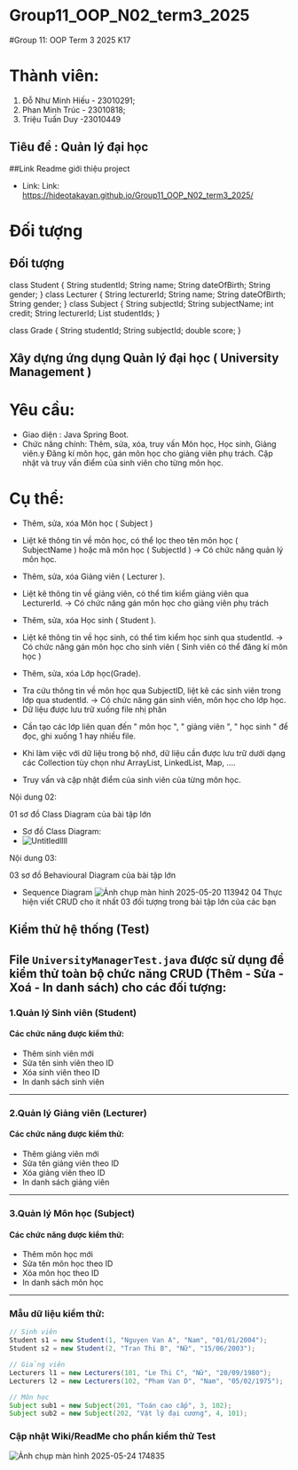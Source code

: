 # Group11_OOP_N02_term3_2025

#Group 11: OOP Term 3 2025 K17

# Thành viên:

1. Đỗ Như Minh Hiếu - 23010291;
2. Phan Minh Trúc - 23010818;
3. Triệu Tuấn Duy -23010449

## Tiêu đề : Quản lý đại học

##Link Readme giới thiệu project

- Link:
  Link: https://hideotakayan.github.io/Group11_OOP_N02_term3_2025/

# Đối tượng

## Đối tượng

class Student {
String studentId;
String name;
String dateOfBirth;
String gender;
}
class Lecturer {
String lecturerId;
String name;
String dateOfBirth;
String gender;
}
class Subject {
String subjectId;
String subjectName;
int credit;
String lecturerId;
List<String> studentIds;
}

class Grade {
String studentId;
String subjectId;
double score;
}

## Xây dựng ứng dụng Quản lý đại học ( University Management )

# Yêu cầu:

- Giao diện : Java Spring Boot.
- Chức năng chính:
  Thêm, sửa, xóa, truy vấn Môn học, Học sinh, Giảng viên.y
  Đăng kí môn học, gán môn học cho giảng viên phụ trách.
  Cập nhật và truy vấn điểm của sinh viên cho từng môn học.

# Cụ thể:

- Thêm, sửa, xóa Môn học ( Subject )

* Liệt kê thông tin về môn học, có thể lọc theo tên môn học ( SubjectName ) hoặc mã môn học ( SubjectId )
  -> Có chức năng quản lý môn học.

- Thêm, sửa, xóa Giảng viên ( Lecturer ).

* Liệt kê thông tin về giảng viên, có thể tìm kiểm giảng viên qua LecturerId.
  -> Có chức năng gán môn học cho giảng viên phụ trách

- Thêm, sửa, xóa Học sinh ( Student ).

* Liệt kê thông tin về học sinh, có thể tìm kiểm học sinh qua studentId.
  -> Có chức năng gán môn học cho sinh viên ( Sinh viên có thể đăng kí môn học )

- Thêm, sửa, xóa Lớp học(Grade).

* Tra cứu thông tin về môn học qua SubjectID, liệt kê các sinh viên trong lớp qua studentId.
  -> Có chức năng gán sinh viên, môn học cho lớp học.
* Dữ liệu được lưu trữ xuống file nhị phân

- Cần tạo các lớp liên quan đến " môn học ", " giảng viên ", " học sinh " để đọc, ghi xuống 1 hay nhiều file.

* Khi làm việc với dữ liệu trong bộ nhớ, dữ liệu cần được lưu trữ dưới dạng các Collection tùy chọn như ArrayList, LinkedList, Map, ....

* Truy vấn và cập nhật điểm của sinh viên của từng môn học.

Nội dung 02:

01 sơ đồ Class Diagram của bài tập lớn

- Sơ đồ Class Diagram:
- ![Untitledllll](https://github.com/user-attachments/assets/b6ddcb33-e368-4b1a-a1a5-7c7e37983b71)

Nội dung 03:

03 sơ đồ Behavioural Diagram của bài tập lớn

- Sequence Diagram ![Ảnh chụp màn hình 2025-05-20 113942](![image](https://github.com/user-attachments/assets/691816ef-fdde-4e10-aae4-1648517f9345)
)
04 Thực hiện viết CRUD cho ít nhất 03 đối tượng trong bài tập lớn của các bạn
## Kiểm thử hệ thống (Test)

File `UniversityManagerTest.java` được sử dụng để kiểm thử toàn bộ chức năng CRUD (Thêm - Sửa - Xoá - In danh sách) cho các đối tượng:
---
### 1.Quản lý Sinh viên (Student)
#### Các chức năng được kiểm thử:
- Thêm sinh viên mới  
- Sửa tên sinh viên theo ID  
- Xóa sinh viên theo ID  
- In danh sách sinh viên  
---
### 2.Quản lý Giảng viên (Lecturer)
#### Các chức năng được kiểm thử:
- Thêm giảng viên mới  
- Sửa tên giảng viên theo ID  
- Xóa giảng viên theo ID  
- In danh sách giảng viên  
---
### 3.Quản lý Môn học (Subject)
#### Các chức năng được kiểm thử:
- Thêm môn học mới  
- Sửa tên môn học theo ID  
- Xóa môn học theo ID  
- In danh sách môn học  

---

### Mẫu dữ liệu kiểm thử:

```java
// Sinh viên
Student s1 = new Student(1, "Nguyen Van A", "Nam", "01/01/2004");
Student s2 = new Student(2, "Tran Thi B", "Nữ", "15/06/2003");

// Giảng viên
Lecturers l1 = new Lecturers(101, "Le Thi C", "Nữ", "20/09/1980");
Lecturers l2 = new Lecturers(102, "Pham Van D", "Nam", "05/02/1975");

// Môn học
Subject sub1 = new Subject(201, "Toán cao cấp", 3, 102);
Subject sub2 = new Subject(202, "Vật lý đại cương", 4, 101);
```
### Cập nhật Wiki/ReadMe cho phần kiểm thử Test 
![Ảnh chụp màn hình 2025-05-24 174835](https://github.com/user-attachments/assets/8b4784cc-650a-4920-ad1a-42c176c8516c)


